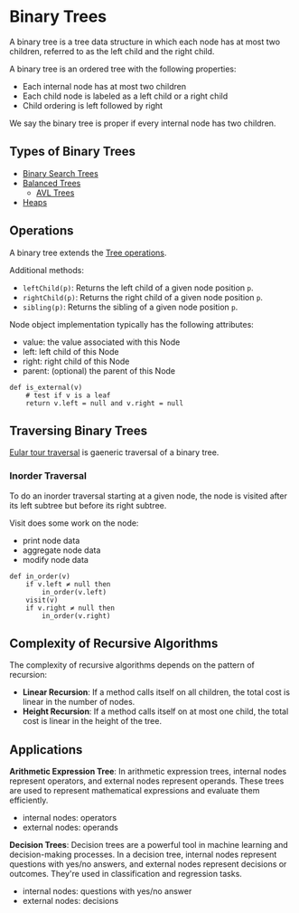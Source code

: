 # Binary Trees

A binary tree is a tree data structure in which each node has at most two children, referred to as the left child and the right child.

A binary tree is an ordered tree with the following properties:
- Each internal node has at most two children
- Each child node is labeled as a left child or a right child
- Child ordering is left followed by right

We say the binary tree is proper if every internal node has two children.

## Types of Binary Trees

- [Binary Search Trees](binary-search-trees.md)
- [Balanced Trees](balanced-trees.md)
    - [AVL Trees](avl-trees.md)
- [Heaps](heaps.md)

## Operations

A binary tree extends the [Tree operations](trees.md#operations).

Additional methods:
- `leftChild(p)`: Returns the left child of a given node position `p`.
- `rightChild(p)`: Returns the right child of a given node position `p`.
- `sibling(p)`: Returns the sibling of a given node position `p`.

Node object implementation typically has the following attributes:
- value: the value associated with this Node
- left: left child of this Node
- right: right child of this Node
- parent: (optional) the parent of this Node

```
def is_external(v)
    # test if v is a leaf
    return v.left = null and v.right = null
```

## Traversing Binary Trees

[Eular tour traversal](euler-tour-traserval.md) is gaeneric traversal of a binary tree.

### Inorder Traversal

To do an inorder traversal starting at a given node, the node is visited after its left subtree but before its right subtree.

Visit does some work on the node:
- print node data
- aggregate node data
- modify node data

```
def in_order(v)
    if v.left ≠ null then
        in_order(v.left)
    visit(v)
    if v.right ≠ null then
        in_order(v.right)
```

## Complexity of Recursive Algorithms

The complexity of recursive algorithms depends on the pattern of recursion:

- **Linear Recursion**: If a method calls itself on all children, the total cost is linear in the number of nodes.
- **Height Recursion**: If a method calls itself on at most one child, the total cost is linear in the height of the tree.

## Applications

**Arithmetic Expression Tree**: In arithmetic expression trees, internal nodes represent operators, and external nodes represent operands. These trees are used to represent mathematical expressions and evaluate them efficiently.
- internal nodes: operators
- external nodes: operands

**Decision Trees**: Decision trees are a powerful tool in machine learning and decision-making processes. In a decision tree, internal nodes represent questions with yes/no answers, and external nodes represent decisions or outcomes. They're used in classification and regression tasks.
- internal nodes: questions with yes/no answer
- external nodes: decisions